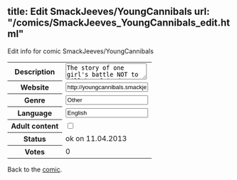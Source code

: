 title: Edit SmackJeeves/YoungCannibals
url: "/comics/SmackJeeves_YoungCannibals_edit.html"
---
Edit info for comic SmackJeeves/YoungCannibals

<form name="comic" action="http://gaepostmail.appengine.com/comic" name="post">
<table class="comicinfo">
<tr>
<th>Description</th><td><textarea name="description">The story of one girl's battle NOT to kill her friends. Updates every Monday &amp; Friday.</textarea></td>
</tr>
<tr>
<th>Website</th><td><input type="text" name="url" value="http://youngcannibals.smackjeeves.com/comics/"/></td>
</tr>
<tr>
<th>Genre</th><td><input type="text" name="genre" value="Other"/></td>
</tr>
<tr>
<th>Language</th><td><input type="text" name="language" value="English"/></td>
</tr>
<tr>
<th>Adult content</th><td><input type="checkbox" name="adult" value="adult" /></td>
</tr>
<tr>
<th>Status</th><td>ok on 11.04.2013</td>
</tr>
<tr>
<th>Votes</th><td>0</div></td>
</tr>
</table>
</form>

Back to the [comic](/comics/SmackJeeves_YoungCannibals.html).
